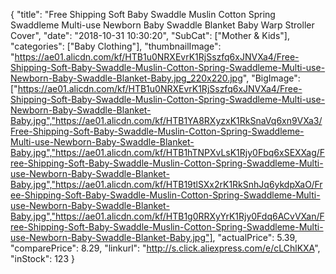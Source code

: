 {
	"title": "Free Shipping Soft Baby Swaddle Muslin Cotton Spring Swaddleme Multi-use Newborn Baby Swaddle Blanket Baby Warp Stroller Cover",
	"date": "2018-10-31 10:30:20",
	"SubCat": ["Mother & Kids"],
	"categories": ["Baby Clothing"],
	"thumbnailImage": "https://ae01.alicdn.com/kf/HTB1u0NRXEvrK1RjSszfq6xJNVXa4/Free-Shipping-Soft-Baby-Swaddle-Muslin-Cotton-Spring-Swaddleme-Multi-use-Newborn-Baby-Swaddle-Blanket-Baby.jpg_220x220.jpg",
	"BigImage": ["https://ae01.alicdn.com/kf/HTB1u0NRXEvrK1RjSszfq6xJNVXa4/Free-Shipping-Soft-Baby-Swaddle-Muslin-Cotton-Spring-Swaddleme-Multi-use-Newborn-Baby-Swaddle-Blanket-Baby.jpg","https://ae01.alicdn.com/kf/HTB1YA8RXyzxK1RkSnaVq6xn9VXa3/Free-Shipping-Soft-Baby-Swaddle-Muslin-Cotton-Spring-Swaddleme-Multi-use-Newborn-Baby-Swaddle-Blanket-Baby.jpg","https://ae01.alicdn.com/kf/HTB1hTNPXvLsK1Rjy0Fbq6xSEXXag/Free-Shipping-Soft-Baby-Swaddle-Muslin-Cotton-Spring-Swaddleme-Multi-use-Newborn-Baby-Swaddle-Blanket-Baby.jpg","https://ae01.alicdn.com/kf/HTB19tlSXx2rK1RkSnhJq6ykdpXaO/Free-Shipping-Soft-Baby-Swaddle-Muslin-Cotton-Spring-Swaddleme-Multi-use-Newborn-Baby-Swaddle-Blanket-Baby.jpg","https://ae01.alicdn.com/kf/HTB1g0RRXyYrK1Rjy0Fdq6ACvVXan/Free-Shipping-Soft-Baby-Swaddle-Muslin-Cotton-Spring-Swaddleme-Multi-use-Newborn-Baby-Swaddle-Blanket-Baby.jpg"],
	"actualPrice": 5.39,
	"comparePrice": 8.29,
	"linkurl": "http://s.click.aliexpress.com/e/cLChlKXA",
	"inStock": 123
}
